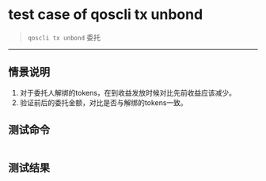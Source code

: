 # test case of qoscli tx unbond

> `qoscli tx unbond` 委托

---

## 情景说明

1. 对于委托人解绑的tokens，在到收益发放时候对比先前收益应该减少。
2. 验证前后的委托金额，对比是否与解绑的tokens一致。

## 测试命令

```bash

```

## 测试结果

```bash
    
```
